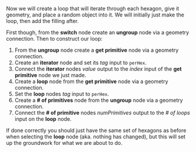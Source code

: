 Now we will create a loop that will iterate through each hexagon, give it geometry, and place a random object into it. We will initially just make the loop, then add the filling after.

First though, from the **switch** node create an **ungroup** node via a geometry connection. Then to construct our loop:



1. From the **ungroup** node create a **get primitive** node via a geometry connection.
2. Create an **iterator** node and set its _tag_ input to `perHex`.
3. Connect the **iterator** nodes _value_ output to the _index_ input of the **get primitive** node we just made.
4. Create a **loop** node from the **get primitive** node via a geometry connection.
5. Set the **loop** nodes _tag_ input to `perHex`.
6. Create a **# of primitives** node from the **ungroup** node via a geometry connection.
7. Connect the **# of primitive** nodes _numPrimitives_ output to the _# of loops_ input on the **loop** node.

If done correctly you should just have the same set of hexagons as before when selecting the **loop** node (aka. nothing has changed), but this will set up the groundwork for what we are about to do.